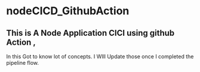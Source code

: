# nodeCICD_GithubAction


## This is A Node Application CICI using github Action ,

In this Got to know lot of concepts. I WIll Update those once I completed the pipeline flow.
